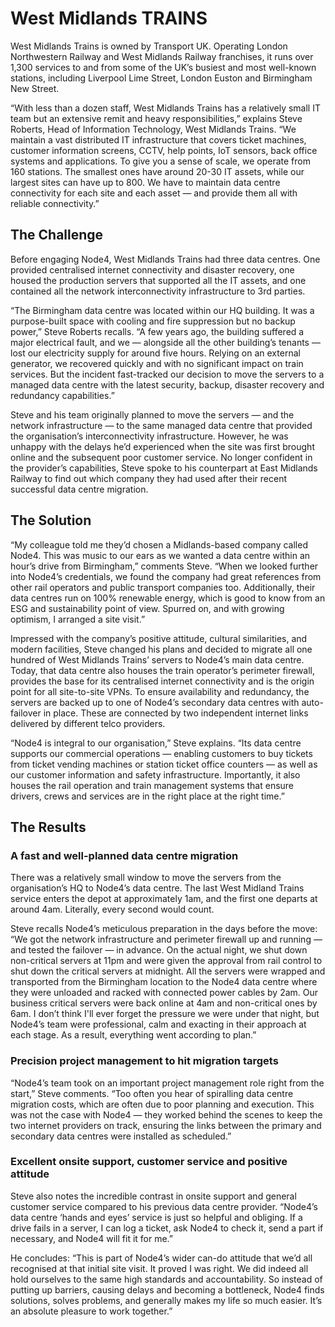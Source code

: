
# West Midlands TRAINS

West Midlands Trains is owned by Transport UK. Operating London Northwestern Railway and West Midlands Railway franchises, it runs over 1,300 services to and from some of the UK’s busiest and most well-known stations, including Liverpool Lime Street, London Euston and Birmingham New Street.

“With less than a dozen staff, West Midlands Trains has a relatively small IT team but an extensive remit and heavy responsibilities,” explains Steve Roberts, Head of Information Technology, West Midlands Trains. “We maintain a vast distributed IT infrastructure that covers ticket machines, customer information screens, CCTV, help points, IoT sensors, back office systems and applications. To give you a sense of scale, we operate from 160 stations. The smallest ones have around 20-30 IT assets, while our largest sites can have up to 800. We have to maintain data centre connectivity for each site and each asset — and provide them all with reliable connectivity.” 


## The Challenge

Before engaging Node4, West Midlands Trains had three data centres. One provided centralised internet connectivity and disaster recovery, one housed the production servers that supported all the IT assets, and one contained all the network interconnectivity infrastructure to 3rd parties.  

“The Birmingham data centre was located within our HQ building. It was a purpose-built space with cooling and fire suppression but no backup power,” Steve Roberts recalls. “A few years ago, the building suffered a major electrical fault, and we — alongside all the other building’s tenants — lost our electricity supply for around five hours. Relying on an external generator, we recovered quickly and with no significant impact on train services. But the incident fast-tracked our decision to move the servers to a managed data centre with the latest security, backup, disaster recovery and redundancy capabilities.”

Steve and his team originally planned to move the servers — and the network infrastructure — to the same managed data centre that provided the organisation’s interconnectivity infrastructure. However, he was unhappy with the delays he’d experienced when the site was first brought online and the subsequent poor customer service. No longer confident in the provider’s capabilities, Steve spoke to his counterpart at East Midlands Railway to find out which company they had used after their recent successful data centre migration.


## The Solution

“My colleague told me they’d chosen a Midlands-based company called Node4. This was music to our ears as we wanted a data centre within an hour’s drive from Birmingham,” comments Steve. “When we looked further into Node4’s credentials, we found the company had great references from other rail operators and public transport companies too. Additionally, their data centres run on 100% renewable energy, which is good to know from an ESG and sustainability point of view. Spurred on, and with growing optimism, I arranged a site visit.”

Impressed with the company’s positive attitude, cultural similarities, and modern facilities, Steve changed his plans and decided to migrate all one hundred of West Midlands Trains’ servers to Node4’s main data centre. Today, that data centre also houses the train operator’s perimeter firewall, provides the base for its centralised internet connectivity and is the origin point for all site-to-site VPNs. To ensure availability and redundancy, the servers are backed up to one of Node4’s secondary data centres with auto-failover in place. These are connected by two independent internet links delivered by different telco providers.

“Node4 is integral to our organisation,” Steve explains. “Its data centre supports our commercial operations — enabling customers to buy tickets from ticket vending machines or station ticket office counters — as well as our customer information and safety infrastructure. Importantly, it also houses the rail operation and train management systems that ensure drivers, crews and services are in the right place at the right time.” 

## The Results

### A fast and well-planned data centre migration

There was a relatively small window to move the servers from the organisation’s HQ to Node4’s data centre. The last West Midland Trains service enters the depot at approximately 1am, and the first one departs at around 4am. Literally, every second would count.  

Steve recalls Node4’s meticulous preparation in the days before the move: “We got the network infrastructure and perimeter firewall up and running — and tested the failover — in advance. On the actual night, we shut down non-critical servers at 11pm and were given the approval from rail control to shut down the critical servers at midnight. All the servers were wrapped and transported from the Birmingham location to the Node4 data centre where they were unloaded and racked with connected power cables by 2am. Our business critical servers were back online at 4am and non-critical ones by 6am. I don’t think I'll ever forget the pressure we were under that night, but Node4’s team were professional, calm and exacting in their approach at each stage. As a result, everything went according to plan.”


### Precision project management to hit migration targets

“Node4’s team took on an important project management role right from the start,” Steve comments. “Too often you hear of spiralling data centre migration costs, which are often due to poor planning and execution. This was not the case with Node4 — they worked behind the scenes to keep the two internet providers on track, ensuring the links between the primary and secondary data centres were installed as scheduled.”


### Excellent onsite support, customer service and positive attitude
Steve also notes the incredible contrast in onsite support and general customer service compared to his previous data centre provider. “Node4’s data centre ‘hands and eyes’ service is just so helpful and obliging. If a drive fails in a server, I can log a ticket, ask Node4 to check it, send a part if necessary, and Node4 will fit it for me.”

He concludes: “This is part of Node4’s wider can-do attitude that we’d all recognised at that initial site visit. It proved I was right. We did indeed all hold ourselves to the same high standards and accountability. So instead of putting up barriers, causing delays and becoming a bottleneck, Node4 finds solutions, solves problems, and generally makes my life so much easier. It’s an absolute pleasure to work together.”

